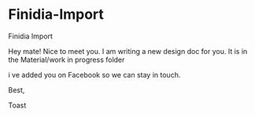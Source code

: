 Finidia-Import
==============

Finidia Import


Hey mate! Nice to meet you. I am writing a new design doc for you. It is in the Material/work in progress folder

i ve added you on Facebook so we can stay in touch. 

Best,

Toast

